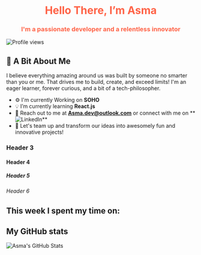 

<h1 align="center" style="color:#ff6347;">Hello There, I’m Asma</h1>
<h3 align="center" style="color:#ff6347;">I'm a passionate developer and a relentless innovator</h3>

![Profile views](https://komarev.com/ghpvc/?username=asma-mo&color=blue)

## 🌟 A Bit About Me
I believe everything amazing around us was built by someone no smarter than you or me. That drives me to build, create, and exceed limits! I'm an eager learner, forever curious, and a bit of a tech-philosopher.


- ⚙️ I'm currently Working on **SOHO**
- 💡 I’m currently learning **React.js**
- 💬 Reach out to me at  **[Asma.dev@outlook.com](mailto:Asma.dev@outlook.com)** or connect with me on ** ![LinkedIn](https://www.linkedin.com/in/asma-alhadran/)**
- 🚀 Let's team up and transform our ideas into awesomely fun and innovative projects! 



### Header 3
#### Header 4
##### Header 5
###### Header 6

## This week I spent my time on:
<!--START_SECTION:waka-->
<!--END_SECTION:waka-->


## My GitHub stats
![Asma's GitHub Stats](https://github-readme-stats.vercel.app/api?username=asma-mo)
